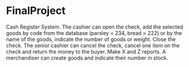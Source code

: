 # FinalProject
Cash Register System. The cashier can open the check, add the selected goods by code from the database (parsley = 234, bread = 222) or by the name of the goods, indicate the number of goods or weight. Close the check. The senior cashier can cancel the check, cancel one item on the check and return the money to the buyer. Make X and Z reports. A merchandiser can create goods and indicate their number in stock.
